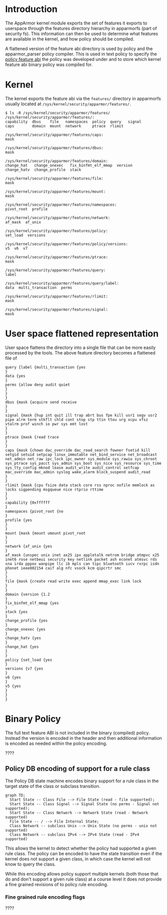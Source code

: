 # Introduction

The AppArmor kernel module exports the set of features it exports to userspace through the features directory hierarchy in apparmorfs (part of security fs). This information can then be used to determine what features are available in the kernel, and how policy should be compiled.

A flattened version of the feature abi directory is used by policy and the apparmor_parser policy compiler. This is used in text policy to specify the [policy feature abi](AppArmorpolicyfeaturesabi) the policy was developed under and to store which kernel feature abi binary policy was compiled for.

# Kernel

The kernel exports the feature abi via the ```features/``` directory in apparmorfs usually located at ```/sys/kernel/security/apparmor/features/```.

```
$ ls -R /sys/kernel/security/apparmor/features/
/sys/kernel/security/apparmor/features/:
capability  dbus    file   namespaces  policy  query   signal
caps        domain  mount  network     ptrace  rlimit

/sys/kernel/security/apparmor/features/caps:
mask

/sys/kernel/security/apparmor/features/dbus:
mask

/sys/kernel/security/apparmor/features/domain:
change_hat   change_onexec   fix_binfmt_elf_mmap  version
change_hatv  change_profile  stack

/sys/kernel/security/apparmor/features/file:
mask

/sys/kernel/security/apparmor/features/mount:
mask

/sys/kernel/security/apparmor/features/namespaces:
pivot_root  profile

/sys/kernel/security/apparmor/features/network:
af_mask  af_unix

/sys/kernel/security/apparmor/features/policy:
set_load  versions

/sys/kernel/security/apparmor/features/policy/versions:
v5  v6  v7

/sys/kernel/security/apparmor/features/ptrace:
mask

/sys/kernel/security/apparmor/features/query:
label

/sys/kernel/security/apparmor/features/query/label:
data  multi_transaction  perms

/sys/kernel/security/apparmor/features/rlimit:
mask

/sys/kernel/security/apparmor/features/signal:
mask
```

# User space flattened representation

User space flattens the directory into a single file that can be more easily processed by the tools. The above feature directory becomes a flattened file of

```
query {label {multi_transaction {yes
}
data {yes
}
perms {allow deny audit quiet
}
}
}
dbus {mask {acquire send receive
}
}
signal {mask {hup int quit ill trap abrt bus fpe kill usr1 segv usr2 pipe alrm term stkflt chld cont stop stp ttin ttou urg xcpu xfsz vtalrm prof winch io pwr sys emt lost
}
}
ptrace {mask {read trace
}
}
caps {mask {chown dac_override dac_read_search fowner fsetid kill setgid setuid setpcap linux_immutable net_bind_service net_broadcast net_admin net_raw ipc_lock ipc_owner sys_module sys_rawio sys_chroot sys_ptrace sys_pacct sys_admin sys_boot sys_nice sys_resource sys_time sys_tty_config mknod lease audit_write audit_control setfcap mac_override mac_admin syslog wake_alarm block_suspend audit_read
}
}
rlimit {mask {cpu fsize data stack core rss nproc nofile memlock as locks sigpending msgqueue nice rtprio rttime
}
}
capability {0xffffff
}
namespaces {pivot_root {no
}
profile {yes
}
}
mount {mask {mount umount pivot_root
}
}
network {af_unix {yes
}
af_mask {unspec unix inet ax25 ipx appletalk netrom bridge atmpvc x25 inet6 rose netbeui security key netlink packet ash econet atmsvc rds sna irda pppox wanpipe llc ib mpls can tipc bluetooth iucv rxrpc isdn phonet ieee802154 caif alg nfc vsock kcm qipcrtr smc
}
}
file {mask {create read write exec append mmap_exec link lock
}
}
domain {version {1.2
}
fix_binfmt_elf_mmap {yes
}
stack {yes
}
change_profile {yes
}
change_onexec {yes
}
change_hatv {yes
}
change_hat {yes
}
}
policy {set_load {yes
}
versions {v7 {yes
}
v6 {yes
}
v5 {yes
}
}
}
```

# Binary Policy

The full text feature ABI is not included in the binary (compiled) policy. Instead the version is encoded in the header and then additional information is encoded as needed within the policy encoding.

????

## Policy DB encoding of support for a rule class

The Policy DB state machine encodes binary support for a rule class in the target state of the class or subclass transition.

```mermaid
graph TD;
  Start State -- Class File --> File State (read - file supported);
  Start State -- Class Signal --> Signal State (no perms - Signal not supported);
  Start State -- Class Network --> Network State (read - Network supported)
  File State -- / --> File Internal State;
  Class Network -- subclass Unix --> Unix State (no perms - unix not supported)
  Class Network -- subclass IPv4 --> IPv4 State (read - IPv4 supported)
```

This allows the kernel to detect whether the policy had supported a given rule class. The policy can be encoded to have the state transition even if the kernel does not support a given class, in which case the kernel will not know to query the class.

While this encoding allows policy support multiple kernels (both those that do and don't support a given rule class) at a course level it does not provide a fine grained revisions of to policy rule encoding.

### Fine grained rule encoding flags

????
